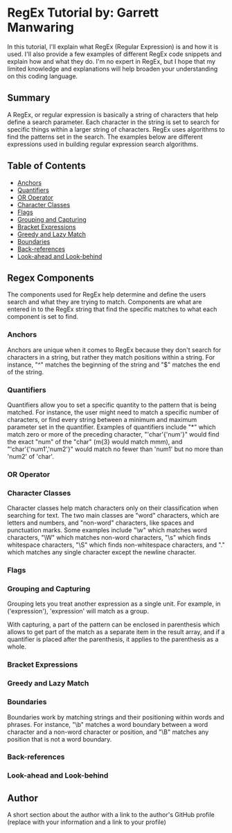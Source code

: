 # RegEx Tutorial by: Garrett Manwaring

In this tutorial, I'll explain what RegEx (Regular Expression) is and how it is used. I'll also provide a few examples of different RegEx code snippets and explain how and what they do. I'm no expert in RegEx, but I hope that my limited knowledge and explanations will help broaden your understanding on this coding language.

## Summary

A RegEx, or regular expression is basically a string of characters that help define a search parameter. Each character in the string is set to search for specific things within a larger string of characters. RegEx uses algorithms to find the patterns set in the search. The examples below are different expressions used in building regular expression search algorithms.

## Table of Contents

- [Anchors](#anchors)
- [Quantifiers](#quantifiers)
- [OR Operator](#or-operator)
- [Character Classes](#character-classes)
- [Flags](#flags)
- [Grouping and Capturing](#grouping-and-capturing)
- [Bracket Expressions](#bracket-expressions)
- [Greedy and Lazy Match](#greedy-and-lazy-match)
- [Boundaries](#boundaries)
- [Back-references](#back-references)
- [Look-ahead and Look-behind](#look-ahead-and-look-behind)

## Regex Components

The components used for RegEx help determine and define the users search and what they are trying to match. Components are what are entered in to the RegEx string that find the specific matches to what each component is set to find.

### Anchors

Anchors are unique when it comes to RegEx because they don't search for characters in a string, but rather they match positions within a string. For instance, "^" matches the beginning of the string and "$" matches the end of the string.

### Quantifiers

Quantifiers allow you to set a specific quantity to the pattern that is being matched. For instance, the user might need to match a specific number of characters, or find every string between a minimum and maximum parameter set in the quantifier. Examples of quantifiers include "*" which match zero or more of the preceding character, "'char'\{'num'\}" would find the exact "num" of the "char" (m\{3} would match mmm), and "'char'\{'num1','num2'\}" would match no fewer than 'num1' but no more than 'num2' of 'char'.

### OR Operator

### Character Classes

Character classes help match characters only on their classification when searching for text. The two main classes are "word" characters, which are letters and numbers, and "non-word" characters, like spaces and punctuation marks. Some examples include "\w" which matches word characters, "\W" which matches non-word characters, "\s" which finds whitespace characters, "\S" which finds non-whitespace characters, and "." which matches any single character except the newline character. 

### Flags

### Grouping and Capturing

Grouping lets you treat another expression as a single unit. For example, in \('expression'\), 'expression' will match as a group.

With capturing, a part of the pattern can be enclosed in parenthesis which allows to get part of the match as a separate item in the result array, and if a quantifier is placed after the parenthesis, it applies to the parenthesis as a whole.

### Bracket Expressions

### Greedy and Lazy Match

### Boundaries

 Boundaries work by matching strings and their positioning within words and phrases. For instance, "\b" matches a word boundary between a word character and a non-word character or position, and "\B" matches any position that is not a word boundary.

### Back-references

### Look-ahead and Look-behind

## Author

A short section about the author with a link to the author's GitHub profile (replace with your information and a link to your profile)
